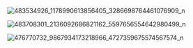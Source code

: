 ![483534926_1178990613856405_3286698764461076909_n](https://github.com/user-attachments/assets/4d5ef611-72df-42ea-b116-8069efad2230)

![483708301_2136092686821162_5597656554642980499_n](https://github.com/user-attachments/assets/5e9f682f-8049-4410-9ddf-f07ca584016e)


![476770732_9867934173218966_4727359675574567574_n](https://github.com/user-attachments/assets/946e5b81-ea36-4be6-b164-8d7afcd7a86f)
